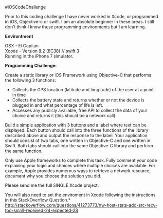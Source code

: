 #iOSCodeChallenge

Prior to this coding challenge I have never worked in Xcode, or programmed in iOS, Objective-c
or swift. I am an absolute beginner in these areas. I still don't think I know these programming
environments but I am learning.

**Environtment**

OSX - El Capitan  
Xcode - Version 8.2 (8C38) // swift 3  
Running in the iPhone 7 simulator.  

**Programming Challenge:**

Create a static library or iOS Framework using Objective-C that performs the following 3 functions:
- Collects the GPS location (latitude and longitude) of the user at a point in time
- Collects the battery state and returns whether or not the device is plugged in and what percentage of life is left.
- Accesses any publicly available, free API to collect the data of your choice and returns it
       (this should be a network call)

Build a simple application with 3 buttons and a label where text can be displayed. Each button should
call into the three functions of the library described above and output the response to the label.
Your application should consist of two tabs, one written in Objective-C and one written in Swift.
Both tabs should call into the same Objective-C library and perform the same function.

Only use Apple frameworks to complete this task. Fully comment your code explaining your logic and choices
where multiple choices are available. For example, Apple provides numerous ways to retrieve a network
resource, document why you choose the solution you did.

Please send me the full SINGLE Xcode project.

You will also need to set the enviroment in Xcode following the instructions in this
StackOverflow Question.*
http://stackoverflow.com/questions/41273773/nw-host-stats-add-src-recv-too-small-received-24-expected-28
